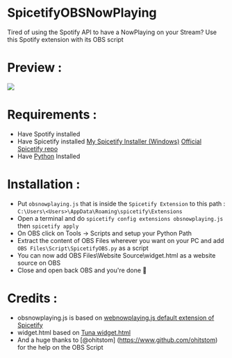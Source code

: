 # SpicetifyOBSNowPlaying
Tired of using the Spotify API to have a NowPlaying on your Stream? Use this Spotify extension with its OBS script

# Preview : 
![](https://github.com/Zalatis/SpicetifyOBSNowPlaying/blob/main/Preview/preview.gif?raw=true)

# Requirements : 
- Have Spotify installed
- Have Spicetify installed 
[My Spicetify Installer (Windows)](https://github.com/Zalatis/Install-spicetify-cli "My Spicetify Installer (Windows)")
[Official Spicetify repo](https://github.com/spicetify/spicetify-cli "Official Spicetify repo")
- Have [Python](https://www.python.org/downloads/ "Python") Installed

# Installation : 
- Put `obsnowplaying.js` that is inside the `Spicetify Extension` to this path : `C:\Users\<Users>\AppData\Roaming\spicetify\Extensions`
- Open a terminal and do `spicetify config extensions obsnowplaying.js` then `spicetify apply`
- On OBS click on Tools -> Scripts and setup your Python Path
- Extract the content of OBS Files wherever you want on your PC and add `OBS Files\Script\SpicetifyOBS.py` as a script
- You can now add OBS Files\Website Source\widget.html as a website source on OBS
- Close and open back OBS and you're done 🙂

# Credits : 
- obsnowplaying.js is based on [webnowplaying.js default extension of Spicetify](https://github.com/spicetify/spicetify-cli/blob/master/Extensions/webnowplaying.js "webnowplaying.js default extension of Spicetify")
- widget.html based on [Tuna widget.html](https://github.com/univrsal/tuna "Tuna widget.html")
- And a huge thanks to [@ohitstom] (https://www.github.com/ohitstom) for the help on the OBS Script
